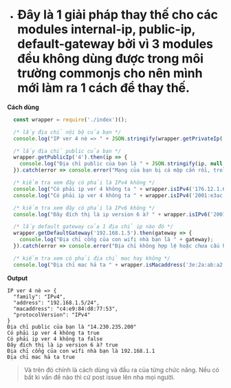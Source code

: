 * # Đây là 1 giải pháp thay thế cho các modules internal-ip, public-ip, default-gateway bởi vì 3 modules đều không dùng được trong môi trường commonjs cho nên mình mới làm ra 1 cách để thay thế.

**Cách dùng**

```javascript
  const wrapper = require('./index')();

  /* lấy địa chỉ nội bộ của bạn */
  console.log("IP ver 4 nè => " + JSON.stringify(wrapper.getPrivateIp('4'), null, 2));

  /* lấy địa chỉ public của bạn */
  wrapper.getPublicIp('4').then(ip => {
    console.log("Địa chỉ public của bạn là " + JSON.stringify(ip, null, 2));
  }).catch(error => console.error("Mạng của bạn bị cá mập cắn rồi, troll tí :))"));

  /* kiểm tra xem đây có phải là IPv4 không */
  console.log("Có phải ip ver 4 không ta " + wrapper.isIPv4('176.12.1.6'));
  console.log("Có phải ip ver 4 không ta " + wrapper.isIPv4('2001:e3ac:4aac:23bd:12cd:eee2:311:23a3'));

  /* kiểm tra xem đây có phải là IPv6 không */
  console.log("Đây đích thị là ip version 6 à? " + wrapper.isIPv6('2001:e3ac:4aac:23bd:12cd:eee2:311:23a3'));

  /* lấy default gateway của 1 địa chỉ ip nào đó */
  wrapper.getDefaultGateway('192.168.1.5').then(gateway => {
    console.log("Địa chỉ cổng của con wifi nhà bạn là " + gateway);
  }).catch(error => console.error("Địa chỉ không hợp lệ hoặc chưa cấu hình cổng cho con wifi"));

  /* kiểm tra xem có phải địa chỉ mac hay không */
  console.log("Địa chỉ mac hả ta " + wrapper.isMacaddress('3e:2a:ab:a2:1b:c2'));
```

**Output**

```
IP ver 4 nè => {
  "family": "IPv4",
  "address": "192.168.1.5/24",
  "macaddress": "c4:e9:84:d8:77:53",
  "protocolVersion": "IPv4"
}
Địa chỉ public của bạn là "14.230.235.200"
Có phải ip ver 4 không ta true
Có phải ip ver 4 không ta false
Đây đích thị là ip version 6 à? true
Địa chỉ cổng của con wifi nhà bạn là 192.168.1.1
Địa chỉ mac hả ta true
```
> Và trên đó chính là cách dùng và đầu ra của từng chức năng. Nếu có bất kì vấn đề nào thì cứ post issue lên nha mọi người.
